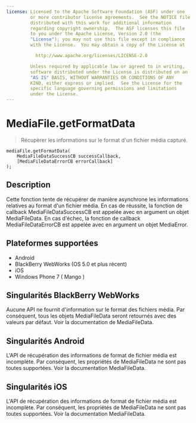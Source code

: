 ```yaml
---
license: Licensed to the Apache Software Foundation (ASF) under one
         or more contributor license agreements.  See the NOTICE file
         distributed with this work for additional information
         regarding copyright ownership.  The ASF licenses this file
         to you under the Apache License, Version 2.0 (the
         "License"); you may not use this file except in compliance
         with the License.  You may obtain a copy of the License at

           http://www.apache.org/licenses/LICENSE-2.0

         Unless required by applicable law or agreed to in writing,
         software distributed under the License is distributed on an
         "AS IS" BASIS, WITHOUT WARRANTIES OR CONDITIONS OF ANY
         KIND, either express or implied.  See the License for the
         specific language governing permissions and limitations
         under the License.
---
```


MediaFile.getFormatData
=======================

> Récupèrer les informations sur le format d'un fichier média capturé.

    mediaFile.getFormatData( 
        MediaFileDataSuccessCB successCallback, 
        [MediaFileDataErrorCB errorCallback]
    );

Description
-----------

Cette fonction tente de récupérer de manière asynchrone les informations relatives au format d'un fichier média.  En cas de réussite, la fonction de callback MediaFileDataSuccessCB est appelée avec en argument un objet MediaFileData.  En cas d'échec, la fonction de callback MediaFileDataErrorCB est appelée avec en argument un objet MediaError.

Plateformes supportées
----------------------

- Android
- BlackBerry WebWorks (OS 5.0 et plus récent)
- iOS
- Windows Phone 7 ( Mango )

Singularités BlackBerry WebWorks
--------------------------------
Aucune API ne fournit d'information sur le format des fichiers média.  Par conséquent, tous les objets MediaFileData seront retournés avec des valeurs par défaut. Voir la documentation de MediaFileData.

Singularités Android
--------------------
L'API de récupération des informations de format de fichier média est incomplète.  Par conséquent, les propriétés de MediaFileData ne sont pas toutes supportées. Voir la documentation MediaFileData.

Singularités iOS
----------------
L'API de récupération des informations de format de fichier média est incomplète.  Par conséquent, les propriétés de MediaFileData ne sont pas toutes supportées. Voir la documentation MediaFileData.
